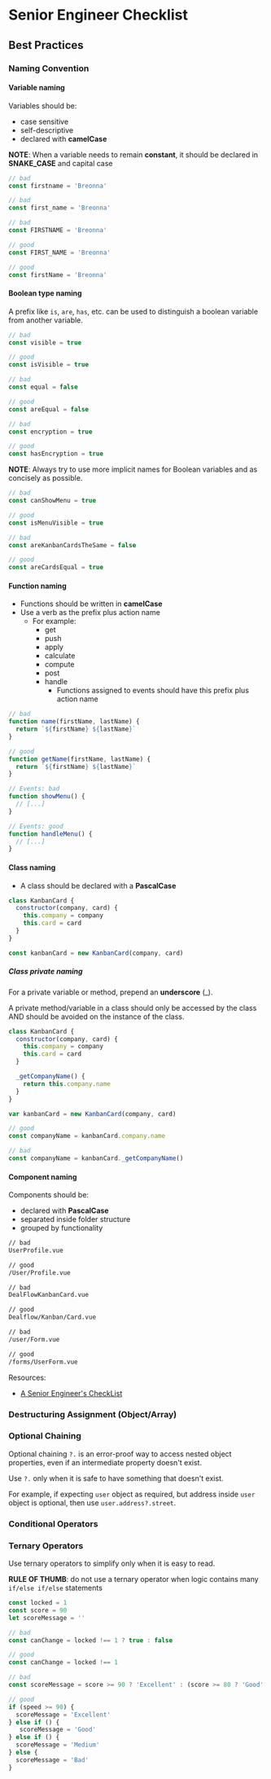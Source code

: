 # Senior Engineer Checklist

## Best Practices

### Naming Convention

#### Variable naming

Variables should be:

- case sensitive
- self-descriptive
- declared with **camelCase**

**NOTE**: When a variable needs to remain **constant**, it should be declared in **SNAKE_CASE** and capital case

```javascript
// bad
const firstname = 'Breonna'

// bad
const first_name = 'Breonna'

// bad
const FIRSTNAME = 'Breonna'

// good
const FIRST_NAME = 'Breonna'

// good
const firstName = 'Breonna'
```

#### Boolean type naming

A prefix like `is`, `are`, `has`, etc. can be used to distinguish a boolean variable from another variable.

```javascript
// bad
const visible = true

// good
const isVisible = true

// bad
const equal = false

// good
const areEqual = false

// bad
const encryption = true

// good
const hasEncryption = true
```

**NOTE**: Always try to use more implicit names for Boolean variables and as concisely as possible.

```javascript
// bad
const canShowMenu = true

// good
const isMenuVisible = true

// bad
const areKanbanCardsTheSame = false

// good
const areCardsEqual = true
```

#### Function naming

- Functions should be written in **camelCase**
- Use a verb as the prefix plus action name
  - For example:
    - get
    - push
    - apply
    - calculate
    - compute
    - post
    - handle
      - Functions assigned to events should have this prefix plus action name

```javascript
// bad
function name(firstName, lastName) {
  return `${firstName} ${lastName}`
}

// good
function getName(firstName, lastName) {
  return `${firstName} ${lastName}`
}

// Events: bad
function showMenu() {
  // [...]
}

// Events: good
function handleMenu() {
  // [...]
}
```

#### Class naming

- A class should be declared with a **PascalCase**

```javascript
class KanbanCard {
  constructor(company, card) {
    this.company = company
    this.card = card
  }
}

const kanbanCard = new KanbanCard(company, card)
```

##### Class private naming

For a private variable or method, prepend an **underscore** (_).

A private method/variable in a class should only be accessed by the class AND should be avoided on the instance of the class.

```javascript
class KanbanCard {
  constructor(company, card) {
    this.company = company
    this.card = card
  }

  _getCompanyName() {
    return this.company.name
  }
}

var kanbanCard = new KanbanCard(company, card)

// good
const companyName = kanbanCard.company.name

// bad
const companyName = kanbanCard._getCompanyName()
```

#### Component naming

Components should be:

- declared with **PascalCase**
- separated inside folder structure
- grouped by functionality

```sh
// bad
UserProfile.vue

// good
/User/Profile.vue

// bad
DealFlowKanbanCard.vue

// good
Dealflow/Kanban/Card.vue

// bad
/user/Form.vue

// good
/forms/UserForm.vue
```

Resources:

- [A Senior Engineer's CheckList](https://littleblah.com/post/2019-09-01-senior-engineer-checklist/)

### Destructuring Assignment (Object/Array)

### Optional Chaining

Optional chaining `?.` is an error-proof way to access nested object properties, even if an intermediate property doesn't exist.

Use `?.` only when it is safe to have something that doesn't exist.

For example, if expecting `user` object as required, but address inside `user` object is optional, then use `user.address?.street`.

### Conditional Operators

### Ternary Operators

Use ternary operators to simplify only when it is easy to read.

**RULE OF THUMB**: do not use a ternary operator when logic contains many `if/else if/else` statements

```javascript
const locked = 1
const score = 90
let scoreMessage = ''

// bad
const canChange = locked !== 1 ? true : false

// good
const canChange = locked !== 1

// bad
const scoreMessage = score >= 90 ? 'Excellent' : (score >= 80 ? 'Good' : (score >= 60 ? 'Medium' : 'Bad'))

// good
if (speed >= 90) {
  scoreMessage = 'Excellent'
} else if () {
   scoreMessage = 'Good'
} else if () {
  scoreMessage = 'Medium'
} else {
  scoreMessage = 'Bad'
}
```
